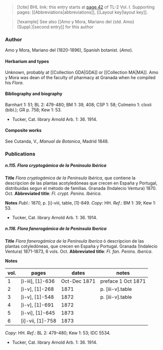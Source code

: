 > [!cite] BHL link: this entry starts at [page 42](https://www.biodiversitylibrary.org/item/103414#page/90/mode/1up) of TL-2 Vol. I.
> Supporting pages: [[Abbreviations|abbreviations]], [[Layout key|layout key]].

> [!example] See also [[Amo y Mora, Mariano del {std. Amo} (Suppl.)|second entry]] for this author

### Author

Amo y Mora, Mariano del (1820-1896), Spanish botanist. (*Amo*).

#### Herbarium and types

Unknown, probably at [[Collection GDA|GDA]] or [[Collection MA|MA]]. Amo y Mora was dean of the faculty of pharmacy at Granada when he compiled his *Flora*.

#### Bibliography and biography

Barnhart 1: 51; BL 2: 479-480; BM 1: 39, 408; CSP 1: 58; Colmeiro 1: clxxii (bibl.); GR p. 758; Kew 1: 53.
- Tucker, Cat. library Arnold Arb. 1: 36. 1914.

#### Composite works

See Cutanda, V., *Manual de Botanica*, Madrid 1848.

### Publications

##### n.115. Flora cryptogámica de la Peninsula Ibérica

**Title**
*Flora cryptogámica de la Peninsula Ibérica*, que contiene la descripcion de las plantas acotyledóneas que crecen en España y Portugal, distribuidas segun el método de familias. Granada (Indalecio Ventura) 1870. Oct.
**Abbreviated title**: *Fl. crypt. Penins. Ibérica*.

**Notes**
*Publ*.: 1870, p. \[i\]-viii, table, \[1\]-849. *Copy*: HH.
*Ref*.: BM 1: 39; Kew 1: 53.
- Tucker, Cat. library Arnold Arb. 1: 36. 1914.

##### n.116. Flora fanerogámica de la Peninsula Iberica

**Title**
*Flora fanerogámica de la Peninsula Iberica* ó descripcion de las plantas cotyledóneas, que crecen en España y Portugal. Granada (Indalecio Ventura) 1871-1873, 6 vols. Oct.
**Abbreviated title**: *Fl. fan. Penins. Iberica*.

**Notes**

|vol.	|pages	|dates	|notes|
|---	|---	|---	|---	|
|1	|\[i-iii\], \[1\]-636	|Oct-Dec 1871	|preface 1 Oct 1871|
|2	|\[i-v\], \[1\]-268	|1871	|p. \[iii-v\].table|
|3	|\[i-v\], \[1\]-548	|1872	|p. \[iii-v\].table|
|4	|\[i-v\], \[1\]-691	|1872|
|5	|\[i-vi\], \[1\]-645	|1873|
|6	|\[i\]-vii, \[1\]-758	|1873|

*Copy*: HH.
*Ref*.: BL 2: 479-480; Kew 1: 53; IDC 5534.
- Tucker, Cat. library Arnold Arb. 1: 36. 1914.

